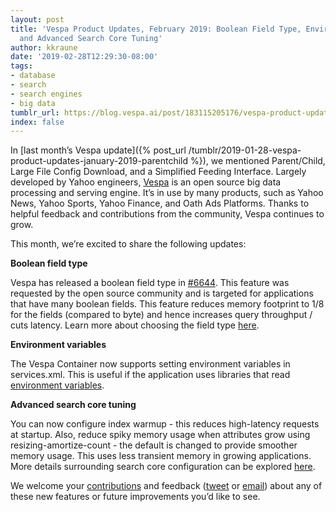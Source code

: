 ```yaml
---
layout: post
title: 'Vespa Product Updates, February 2019: Boolean Field Type, Environment Variables,
  and Advanced Search Core Tuning'
author: kkraune
date: '2019-02-28T12:29:30-08:00'
tags:
- database
- search
- search engines
- big data
tumblr_url: https://blog.vespa.ai/post/183115205176/vespa-product-updates-february-2019-boolean
index: false
---
```

In [last month’s Vespa update]({% post_url /tumblr/2019-01-28-vespa-product-updates-january-2019-parentchild %}), we mentioned Parent/Child, Large File Config Download, and a Simplified Feeding Interface. Largely developed by Yahoo engineers, [Vespa](https://github.com/vespa-engine/vespa) is an open source big data processing and serving engine. It’s in use by many products, such as Yahoo News, Yahoo Sports, Yahoo Finance, and Oath Ads Platforms. Thanks to helpful feedback and contributions from the community, Vespa continues to grow.

This month, we’re excited to share the following updates:

**Boolean field type**

Vespa has released a boolean field type in [#6644](https://github.com/vespa-engine/vespa/issues/6644). This feature was requested by the open source community and is targeted for applications that have many boolean fields. This feature reduces memory footprint to 1/8 for the fields (compared to byte) and hence increases query throughput / cuts latency. Learn more about choosing the field type [here](https://docs.vespa.ai/en/performance/feature-tuning.html#boolean-numeric-text-attribute).

**Environment variables**

The Vespa Container now supports setting environment variables in services.xml. This is useful if the application uses libraries that read [environment variables](https://docs.vespa.ai/en/reference/services-container.html#environment-variables).

**Advanced search core tuning**

You can now configure index warmup - this reduces high-latency requests at startup. Also, reduce spiky memory usage when attributes grow using resizing-amortize-count - the default is changed to provide smoother memory usage. This uses less transient memory in growing applications. More details surrounding search core configuration can be explored [here](https://docs.vespa.ai/en/reference/services-content.html#tuning).

We welcome your [contributions](https://github.com/vespa-engine/vespa/blob/master/CONTRIBUTING.md) and feedback ([tweet](https://twitter.com/vespaengine) or [email](mailto:info@vespa.ai)) about any of these new features or future improvements you’d like to see.

